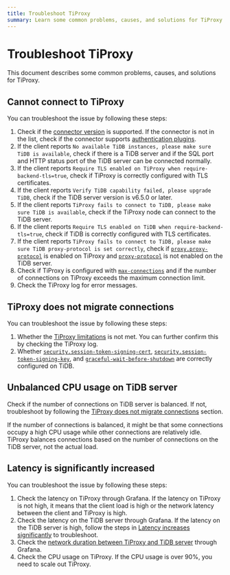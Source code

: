 ```yaml
---
title: Troubleshoot TiProxy
summary: Learn some common problems, causes, and solutions for TiProxy.
---
```


# Troubleshoot TiProxy

This document describes some common problems, causes, and solutions for TiProxy.

## Cannot connect to TiProxy

You can troubleshoot the issue by following these steps:

1. Check if the [connector version](/tiproxy/tiproxy-overview.md#supported-connectors) is supported. If the connector is not in the list, check if the connector supports [authentication plugins](https://dev.mysql.com/doc/refman/8.0/en/pluggable-authentication.html).
2. If the client reports `No available TiDB instances, please make sure TiDB is available`, check if there is a TiDB server and if the SQL port and HTTP status port of the TiDB server can be connected normally.
3. If the client reports `Require TLS enabled on TiProxy when require-backend-tls=true`, check if TiProxy is correctly configured with TLS certificates.
4. If the client reports `Verify TiDB capability failed, please upgrade TiDB`, check if the TiDB server version is v6.5.0 or later.
5. If the client reports `TiProxy fails to connect to TiDB, please make sure TiDB is available`, check if the TiProxy node can connect to the TiDB server.
6. If the client reports `Require TLS enabled on TiDB when require-backend-tls=true`, check if TiDB is correctly configured with TLS certificates.
7. If the client reports `TiProxy fails to connect to TiDB, please make sure TiDB proxy-protocol is set correctly`, check if [`proxy.proxy-protocol`](/tiproxy/tiproxy-configuration.md#proxy-protocol) is enabled on TiProxy and [`proxy-protocol`](/tidb-configuration-file/#proxy-protocol) is not enabled on the TiDB server.
8. Check if TiProxy is configured with [`max-connections`](/tiproxy/tiproxy-configuration.md#max-connections) and if the number of connections on TiProxy exceeds the maximum connection limit.
9. Check the TiProxy log for error messages.

## TiProxy does not migrate connections

You can troubleshoot the issue by following these steps:

1. Whether the [TiProxy limitations](/tiproxy/tiproxy-overview.md#limitations) is not met. You can further confirm this by checking the TiProxy log.
2. Whether [`security.session-token-signing-cert`](/tidb-configuration-file.md#session-token-signing-cert), [`security.session-token-signing-key`](/tidb-configuration-file.md#session-token-signing-key), and [`graceful-wait-before-shutdown`](/tidb-configuration-file.md#graceful-wait-before-shutdown-new-in-v50) are correctly configured on TiDB.

## Unbalanced CPU usage on TiDB server

Check if the number of connections on TiDB server is balanced. If not, troubleshoot by following the [TiProxy does not migrate connections](#TiProxy-does-not-migrate-connections) section.

If the number of connections is balanced, it might be that some connections occupy a high CPU usage while other connections are relatively idle. TiProxy balances connections based on the number of connections on the TiDB server, not the actual load.

## Latency is significantly increased

You can troubleshoot the issue by following these steps:

1. Check the latency on TiProxy through Grafana. If the latency on TiProxy is not high, it means that the client load is high or the network latency between the client and TiProxy is high.
2. Check the latency on the TiDB server through Grafana. If the latency on the TiDB server is high, follow the steps in [Latency increases significantly](/tidb-troubleshooting-map.md#2-latency-increases-significantly) to troubleshoot.
3. Check the [network duration between TiProxy and TiDB server](/tiproxy/tiproxy-grafana.md#backend) through Grafana.
4. Check the CPU usage on TiProxy. If the CPU usage is over 90%, you need to scale out TiProxy.
